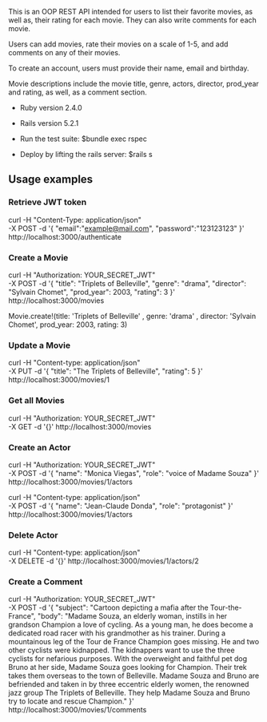 This is an OOP REST API intended for users to list their favorite movies, as well as, their rating for each movie. They can also write comments for each movie.

Users can add movies, rate their movies on a scale of 1-5, and add comments on any of their movies.

To create an account, users must provide their name, email and birthday.

Movie descriptions include the movie title, genre, actors, director, prod_year and rating, as well, as a comment section.

* Ruby version
2.4.0

* Rails version
5.2.1

* Run the test suite: $bundle exec rspec

* Deploy by lifting the rails server: $rails s

## Usage examples

### Retrieve JWT token
curl -H "Content-Type: application/json" \
    -X POST -d '{
    "email":"example@mail.com",
    "password":"123123123"
    }' http://localhost:3000/authenticate


### Create a Movie
curl -H "Authorization: YOUR_SECRET_JWT" \
     -X POST -d '{
        "title": "Triplets of Belleville",
        "genre": "drama",
        "director": "Sylvain Chomet",
        "prod_year": 2003,
        "rating": 3
       }' http://localhost:3000/movies

Movie.create!(title: 'Triplets of Belleville' , genre: 'drama' , director: 'Sylvain Chomet', prod_year: 2003, rating: 3)


### Update a Movie
curl -H "Content-type: application/json" \
     -X PUT -d '{
        "title": "The Triplets of Belleville",
        "rating": 5
       }' http://localhost:3000/movies/1

### Get all Movies
curl -H "Authorization: YOUR_SECRET_JWT" \
     -X GET -d '{}' http://localhost:3000/movies

### Create an Actor
curl -H "Authorization: YOUR_SECRET_JWT" \
     -X POST -d '{
        "name": "Monica Viegas",
        "role": "voice of Madame Souza"
       }' http://localhost:3000/movies/1/actors

curl -H "Content-type: application/json" \
     -X POST -d '{
        "name": "Jean-Claude Donda",
        "role": "protagonist"
       }' http://localhost:3000/movies/1/actors

### Delete Actor
curl -H "Content-type: application/json" \
     -X DELETE -d '{}' http://localhost:3000/movies/1/actors/2

### Create a Comment
curl -H "Authorization: YOUR_SECRET_JWT" \
     -X POST -d '{
        "subject": "Cartoon depicting a mafia after the Tour-the-France",
        "body": "Madame Souza, an elderly woman, instills in her grandson Champion a love of cycling. As a young man, he does become a dedicated road racer with his grandmother as his trainer. During a mountainous leg of the Tour de France Champion goes missing. He and two other cyclists were kidnapped. The kidnappers want to use the three cyclists for nefarious purposes. With the overweight and faithful pet dog Bruno at her side, Madame Souza goes looking for Champion. Their trek takes them overseas to the town of Belleville. Madame Souza and Bruno are befriended and taken in by three eccentric elderly women, the renowned jazz group The Triplets of Belleville. They help Madame Souza and Bruno try to locate and rescue Champion."
       }' http://localhost:3000/movies/1/comments



